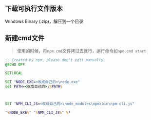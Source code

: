 ## 下载可执行文件版本
Windows Binary (.zip)，解压到一个目录

## 新建cmd文件

> 使用的时候，将`npm.cmd`文件拷过去就行，运行命令如`npm.cmd start`

```cmd title="npm.cmd"
:: Created by npm, please don't edit manually.
@ECHO OFF

SETLOCAL

SET "NODE_EXE=<改成自己的>\node.exe"
set PATH=<改成自己的>;%PATH%



SET "NPM_CLI_JS=<改成自己的>\node_modules\npm\bin\npm-cli.js"

"%NODE_EXE%" "%NPM_CLI_JS%" %*

```
